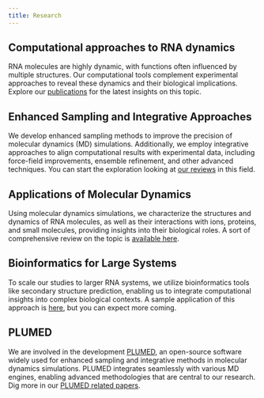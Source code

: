 ```yaml
---
title: Research
---
```


## Computational approaches to RNA dynamics
RNA molecules are highly dynamic, with functions often influenced by multiple structures.
Our computational tools complement experimental approaches to reveal these dynamics and their biological implications.
Explore our [publications](./publications) for the latest insights on this topic.

## Enhanced Sampling and Integrative Approaches
We develop enhanced sampling methods to improve the precision of molecular dynamics (MD) simulations.
Additionally, we employ integrative approaches to align computational results with experimental data,
including force-field improvements, ensemble refinement, and other advanced techniques.
You can start the exploration looking at [our reviews](./publications?query=Integrating+experimental+data+with+molecular+simulations+to+investigate+RNA+structural+dynamics%7C+RNA+dynamics+from+experimental+and+computational+approaches%7C+Exploring+RNA+structure+and+dynamics+through+enhanced+sampling+simulations%7CToward+empirical+force+fields+that+match+experimental+observables%7CUsing+the+maximum+entropy+principle+to+combine+simulations+and+solution+experiments) in this field.

## Applications of Molecular Dynamics
Using molecular dynamics simulations, we characterize the structures and dynamics of RNA molecules,
as well as their interactions with ions, proteins, and small molecules, providing insights into their biological roles.
A sort of comprehensive review on the topic is [available here](./publications?query=RNA+structural+dynamics+as+captured+by+molecular+simulations%3A+A+comprehensive+overview).

## Bioinformatics for Large Systems
To scale our studies to larger RNA systems, we utilize bioinformatics tools like secondary structure prediction,
enabling us to integrate computational insights into complex biological contexts.
A sample application of this approach is [here](./publications?query=Machine+learning+a+model+for+RNA+structure+prediction), but you can expect more coming.

## PLUMED
We are involved in the development [PLUMED](https://www.plumed.org),
an open-source software widely used for enhanced sampling and integrative methods in molecular dynamics simulations.
PLUMED integrates seamlessly with various MD engines, enabling advanced methodologies that are central to our research.
Dig more in our [PLUMED related papers](./publications?query=plumed%7C+Promoting+transparency+and+reproducibility+in+enhanced+molecular+simulations).

